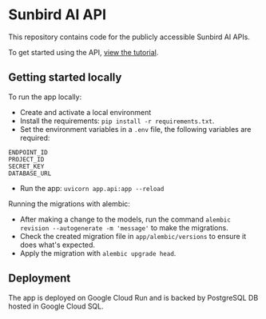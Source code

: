 # Sunbird AI API
This repository contains code for the publicly accessible Sunbird AI APIs.

To get started using the API, [view the tutorial](tutorial.md).

## Getting started locally
To run the app locally:
- Create and activate a local environment
- Install the requirements: `pip install -r requirements.txt`.
- Set the environment variables in a `.env` file, the following variables are required:
```
ENDPOINT_ID
PROJECT_ID
SECRET_KEY
DATABASE_URL
```

- Run the app: `uvicorn app.api:app --reload`

Running the migrations with alembic:
- After making a change to the models, run the command `alembic revision --autogenerate -m 'message'` to make the migrations.
- Check the created migration file in `app/alembic/versions` to ensure it does what's expected.
- Apply the migration with `alembic upgrade head`.

## Deployment
The app is deployed on Google Cloud Run and is backed by PostgreSQL DB hosted in Google Cloud SQL.

